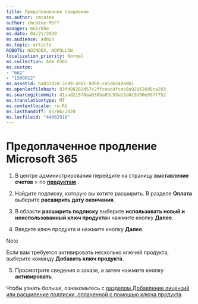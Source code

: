 ```yaml
---
title: Предоплаченное продление
ms.author: cmcatee
author: cmcatee-MSFT
manager: mnirkhe
ms.date: 04/21/2020
ms.audience: Admin
ms.topic: article
ROBOTS: NOINDEX, NOFOLLOW
localization_priority: Normal
ms.collection: Adm_O365
ms.custom:
- "662"
- "1500012"
ms.assetid: ba037d2d-3c99-4d01-8d60-ca5d624da9b1
ms.openlocfilehash: 83fd98202d57c2ffceac4fcac8a928626d0ca203
ms.sourcegitcommit: d1aad215f8aa636ba89c93a13a0c9d90e997f752
ms.translationtype: MT
ms.contentlocale: ru-RU
ms.lasthandoff: 05/06/2020
ms.locfileid: "44062910"
---
```

# <a name="prepaid-microsoft-365-renewal"></a>Предоплаченное продление Microsoft 365

1. В центре администрирования перейдите на страницу **выставление счетов** \> по **[продуктам](https://go.microsoft.com/fwlink/p/?linkid=842054)** .

2. Найдите подписку, которую вы хотите расширить. В разделе **Оплата** выберите **расширить дату окончания**.

3. В области **расширить подписку** выберите **использовать новый и неиспользованный ключ продукта**и нажмите кнопку **Далее**.

4. Введите ключ продукта и нажмите кнопку **Далее**.

> [!NOTE]
> Если вам требуется активировать несколько ключей продукта, выберите команду **Добавить ключ продукта**.

5. Просмотрите сведения о заказе, а затем нажмите кнопку **активировать**.

Чтобы узнать больше, ознакомьтесь с [разделом Добавление лицензий или расширение подписки, оплаченной с помощью ключа продукта](https://docs.microsoft.com/office365/admin/misc/add-licenses-using-product-key).